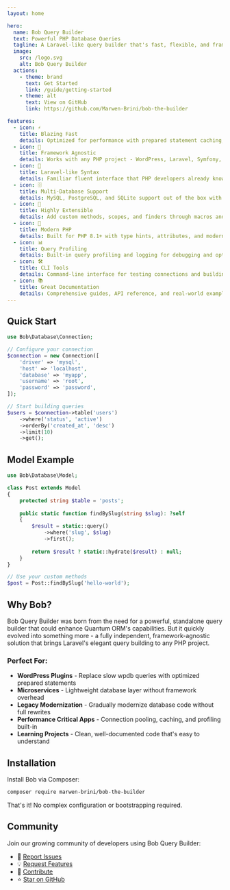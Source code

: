 ```yaml
---
layout: home

hero:
  name: Bob Query Builder
  text: Powerful PHP Database Queries
  tagline: A Laravel-like query builder that's fast, flexible, and framework-agnostic
  image:
    src: /logo.svg
    alt: Bob Query Builder
  actions:
    - theme: brand
      text: Get Started
      link: /guide/getting-started
    - theme: alt
      text: View on GitHub
      link: https://github.com/Marwen-Brini/bob-the-builder

features:
  - icon: ⚡
    title: Blazing Fast
    details: Optimized for performance with prepared statement caching, connection pooling, and minimal overhead
  - icon: 🔧
    title: Framework Agnostic
    details: Works with any PHP project - WordPress, Laravel, Symfony, or standalone applications
  - icon: 🎯
    title: Laravel-like Syntax
    details: Familiar fluent interface that PHP developers already know and love
  - icon: 🗄️
    title: Multi-Database Support
    details: MySQL, PostgreSQL, and SQLite support out of the box with PDO
  - icon: 🔌
    title: Highly Extensible
    details: Add custom methods, scopes, and finders through macros and model extensions
  - icon: 🚀
    title: Modern PHP
    details: Built for PHP 8.1+ with type hints, attributes, and modern best practices
  - icon: 📊
    title: Query Profiling
    details: Built-in query profiling and logging for debugging and optimization
  - icon: 🛠️
    title: CLI Tools
    details: Command-line interface for testing connections and building queries
  - icon: 📚
    title: Great Documentation
    details: Comprehensive guides, API reference, and real-world examples
---
```


## Quick Start

```php
use Bob\Database\Connection;

// Configure your connection
$connection = new Connection([
    'driver' => 'mysql',
    'host' => 'localhost',
    'database' => 'myapp',
    'username' => 'root',
    'password' => 'password',
]);

// Start building queries
$users = $connection->table('users')
    ->where('status', 'active')
    ->orderBy('created_at', 'desc')
    ->limit(10)
    ->get();
```

## Model Example

```php
use Bob\Database\Model;

class Post extends Model
{
    protected string $table = 'posts';
    
    public static function findBySlug(string $slug): ?self
    {
        $result = static::query()
            ->where('slug', $slug)
            ->first();
        
        return $result ? static::hydrate($result) : null;
    }
}

// Use your custom methods
$post = Post::findBySlug('hello-world');
```

## Why Bob?

Bob Query Builder was born from the need for a powerful, standalone query builder that could enhance Quantum ORM's capabilities. But it quickly evolved into something more - a fully independent, framework-agnostic solution that brings Laravel's elegant query building to any PHP project.

### Perfect For:

- **WordPress Plugins** - Replace slow wpdb queries with optimized prepared statements
- **Microservices** - Lightweight database layer without framework overhead  
- **Legacy Modernization** - Gradually modernize database code without full rewrites
- **Performance Critical Apps** - Connection pooling, caching, and profiling built-in
- **Learning Projects** - Clean, well-documented code that's easy to understand

## Installation

Install Bob via Composer:

```bash
composer require marwen-brini/bob-the-builder
```

That's it! No complex configuration or bootstrapping required.

## Community

Join our growing community of developers using Bob Query Builder:

- 🐛 [Report Issues](https://github.com/Marwen-Brini/bob-the-builder/issues)
- 💡 [Request Features](https://github.com/Marwen-Brini/bob-the-builder/discussions)
- 🤝 [Contribute](https://github.com/Marwen-Brini/bob-the-builder/pulls)
- ⭐ [Star on GitHub](https://github.com/Marwen-Brini/bob-the-builder)